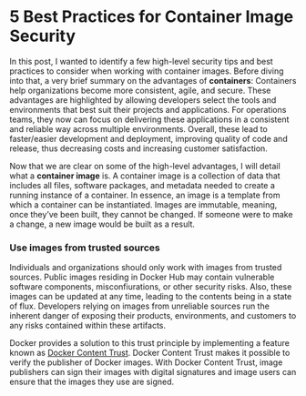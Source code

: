 # 5 Best Practices for Container Image Security

In this post, I wanted to identify a few high-level security tips and best practices to consider when working with container images. Before diving into that, a very brief summary on the advantages of **containers**: Containers help organizations become more consistent, agile, and secure. These advantages are highlighted by allowing developers select the tools and environments that best suit their projects and applications. For operations teams, they now can focus on delivering these applications in a consistent and reliable way across multiple environments. Overall, these lead to faster/easier development and deployment, improving quality of code and release, thus decreasing costs and increasing customer satisfaction.

Now that we are clear on some of the high-level advantages, I will detail what a **container image** is. A container image is a collection of data that includes all files, software packages, and metadata needed to create a running instance of a container. In essence, an image is a template from which a container can be instantiated. Images are immutable, meaning, once they’ve been built, they cannot be changed. If someone were to make a change, a new image would be built as a result.

### Use images from trusted sources

Individuals and organizations should only work with images from trusted sources. Public images residing in Docker Hub may contain vulnerable software components, misconfiurations, or other security risks. Also, these images can be updated at any time, leading to the contents being in a state of flux. Developers relying on images from unreliable sources run the inherent danger of exposing their products, environments, and customers to any risks contained within these artifacts. 

Docker provides a solution to this trust principle by implementing a feature known as [Docker Content Trust](https://docs.docker.com/engine/security/trust/content_trust/). Docker Content Trust makes it possible to verify the publisher of Docker images. With Docker Content Trust, image publishers can sign their images with digital signatures and image users can ensure that the images they use are signed. 